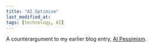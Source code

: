 ```yaml
---
title: "AI Optimism"
last_modified_at:
tags: [technology, AI]
---
```


A counterargument to my earlier blog entry, [AI Pessimism](#).
